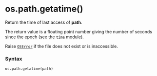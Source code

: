 # os.path.getatime()

Return the time of last access of **path**.

The return value is a floating point number giving the number of seconds since the epoch (see the [`time`](/modules/time/) module).

Raise [`OSError`](/exceptions/OSError.md) if the file does not exist or is inaccessible.

### Syntax

```python
os.path.getatime(path)
```